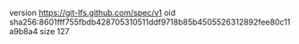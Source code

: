 version https://git-lfs.github.com/spec/v1
oid sha256:8601fff755fbdb428705310511ddf9718b85b4505526312892fee80c11a9b8a4
size 127
